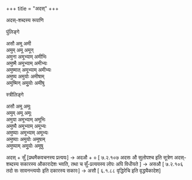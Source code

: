 +++
title = "अदस्"
+++

अदस्-शब्दस्य रूपाणि

पुंलिङ्गे

असौ अमू अमी  
अमुम् अमू अमून्  
अमुना अमूभ्याम् अमीभिः  
अमुष्मै अमूभ्याम् अमीभ्यः  
अमुष्मात् अमूभ्याम् अमीभ्यः  
अमुष्य अमुयोः अमीषाम्  
अमुष्मिन् अमुुयोः अमीषु

स्त्रीलिङ्गे

असौ अमू अमूः  
अमुम् अमू अमूः  
अमुया अमूभ्याम् अमूभिः  
अमुष्यै अमूभ्याम्  अमूभ्यः  
अमुष्याः अमूभ्याम् अमूभ्यः  
अमुष्याः अमुयोः अमूषाम्  
अमुष्याम् अमुुयोः अमूषु

अदस् + सुँ [प्रथमैकवचनस्य प्रत्ययः]
→ अदऔ + ० [ ७.२.१०७‌ अदसः औ सुलोपश्च इति सूत्रेण अदस्-शब्दस्य सकारस्य औकारादेशः भवति, तथा च सुँ-प्रत्ययस्य लोपः अपि विधीयते ]
→ असऔ [ ७.२.१०६ तदो सः सावनन्त्ययोः इति दकारस्य सकारः]
→ असौ [ ६.१.८८ वृद्धिरेचि इति वृद्ध्यैकादेश]
